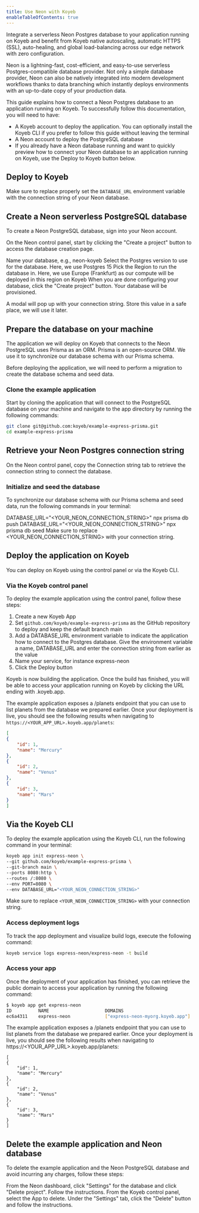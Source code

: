 ```yaml
---
title: Use Neon with Koyeb
enableTableOfContents: true
---
```


Integrate a serverless Neon Postgres database to your application running on Koyeb and benefit from Koyeb native autoscaling, automatic HTTPS (SSL), auto-healing, and global load-balancing across our edge network with zero configuration.

Neon is a lightning-fast, cost-efficient, and easy-to-use serverless Postgres-compatible database provider. Not only a simple database provider, Neon can also be natively integrated into modern development workflows thanks to data branching which instantly deploys environments with an up-to-date copy of your production data.

This guide explains how to connect a Neon Postgres database to an application running on Koyeb. To successfully follow this documentation, you will need to have:

- A Koyeb account to deploy the application. You can optionally install the Koyeb CLI if you prefer to follow this guide without leaving the terminal
- A Neon account to deploy the PostgreSQL database
- If you already have a Neon database running and want to quickly preview how to connect your Neon database to an application running on Koyeb, use the Deploy to Koyeb button below.

## Deploy to Koyeb

Make sure to replace properly set the `DATABASE_URL` environment variable with the connection string of your Neon database.

## Create a Neon serverless PostgreSQL database

To create a Neon PostgreSQL database, sign into your Neon account.

On the Neon control panel, start by clicking the "Create a project" button to access the database creation page.

Name your database, e.g., neon-koyeb
Select the Postgres version to use for the database. Here, we use Postgres 15
Pick the Region to run the database in. Here, we use Europe (Frankfurt) as our compute will be deployed in this region on Koyeb
When you are done configuring your database, click the "Create project" button. Your database will be provisioned.

A modal will pop up with your connection string. Store this value in a safe place, we will use it later.

## Prepare the database on your machine

The application we will deploy on Koyeb that connects to the Neon PostgreSQL uses Prisma as an ORM. Prisma is an open-source ORM. We use it to synchronize our database schema with our Prisma schema.

Before deploying the application, we will need to perform a migration to create the database schema and seed data.

### Clone the example application

Start by cloning the application that will connect to the PostgreSQL database on your machine and navigate to the app directory by running the following commands:

```bash
git clone git@github.com:koyeb/example-express-prisma.git
cd example-express-prisma
```

## Retrieve your Neon Postgres connection string

On the Neon control panel, copy the Connection string tab to retrieve the connection string to connect the database.

### Initialize and seed the database

To synchronize our database schema with our Prisma schema and seed data, run the following commands in your terminal:

DATABASE_URL="<YOUR_NEON_CONNECTION_STRING>" npx prisma db push
DATABASE_URL="<YOUR_NEON_CONNECTION_STRING>" npx prisma db seed
Make sure to replace <YOUR_NEON_CONNECTION_STRING> with your connection string.

## Deploy the application on Koyeb

You can deploy on Koyeb using the control panel or via the Koyeb CLI.

### Via the Koyeb control panel

To deploy the example application using the control panel, follow these steps:

1. Create a new Koyeb App
1. Set `github.com/koyeb/example-express-prisma` as the GitHub repository to deploy and keep the default branch main
1. Add a DATABASE_URL environment variable to indicate the application how to connect to the Postgres database. Give the environment variable a name, DATABASE_URL and enter the connection string from earlier as the value
1. Name your service, for instance express-neon
1. Click the Deploy button

Koyeb is now building the application. Once the build has finished, you will be able to access your application running on Koyeb by clicking the URL ending with .koyeb.app.

The example application exposes a /planets endpoint that you can use to list planets from the database we prepared earlier. Once your deployment is live, you should see the following results when navigating to `https://<YOUR_APP_URL>.koyeb.app/planets`:

```json
[
{
    "id": 1,
    "name": "Mercury"
},
{
    "id": 2,
    "name": "Venus"
},
{
    "id": 3,
    "name": "Mars"
}
]
```

## Via the Koyeb CLI

To deploy the example application using the Koyeb CLI, run the following command in your terminal:

```bash
koyeb app init express-neon \
--git github.com/koyeb/example-express-prisma \
--git-branch main \
--ports 8080:http \
--routes /:8080 \
--env PORT=8080 \
--env DATABASE_URL="<YOUR_NEON_CONNECTION_STRING>"
```

Make sure to replace `<YOUR_NEON_CONNECTION_STRING>` with your connection string.

### Access deployment logs

To track the app deployment and visualize build logs, execute the following command:

```bash
koyeb service logs express-neon/express-neon -t build
```

### Access your app

Once the deployment of your application has finished, you can retrieve the public domain to access your application by running the following command:

```bash
$ koyeb app get express-neon
ID          NAME                     DOMAINS                                    CREATED AT
ec6a4311    express-neon             ["express-neon-myorg.koyeb.app"]          24 Jan 23 11:12 UTC
```

The example application exposes a /planets endpoint that you can use to list planets from the database we prepared earlier. Once your deployment is live, you should see the following results when navigating to https://<YOUR_APP_URL>.koyeb.app/planets:

```jason
[
{
    "id": 1,
    "name": "Mercury"
},
{
    "id": 2,
    "name": "Venus"
},
{
    "id": 3,
    "name": "Mars"
}
]
```

## Delete the example application and Neon database

To delete the example application and the Neon PostgreSQL database and avoid incurring any charges, follow these steps:

From the Neon dashboard, click "Settings" for the database and click "Delete project". Follow the instructions.
From the Koyeb control panel, select the App to delete. Under the "Settings" tab, click the "Delete" button and follow the instructions.
